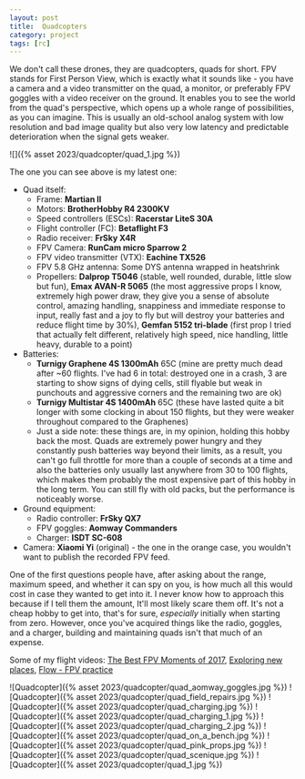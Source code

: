 ```yaml
---
layout: post
title:  Quadcopters
category: project
tags: [rc]
---
```


We don't call these drones, they are quadcopters, quads for short. FPV stands for First Person View, which is exactly what it sounds like - you have a camera and a video transmitter on the quad, a monitor, or preferably FPV goggles with a video receiver on the ground. It enables you to see the world from the quad's perspective, which opens up a whole range of possibilities, as you can imagine. This is usually an old-school analog system with low resolution and bad image quality but also very low latency and predictable deterioration when the signal gets weaker.

![]({% asset 2023/quadcopter/quad_1.jpg %})

The one you can see above is my latest one:
 * Quad itself:
    + Frame: **Martian II**
    + Motors: **BrotherHobby R4 2300KV**
    + Speed controllers (ESCs): **Racerstar LiteS 30A**
    + Flight controller (FC): **Betaflight F3**
    + Radio receiver: **FrSky X4R**
    + FPV Camera: **RunCam micro Sparrow 2**
    + FPV video transmitter (VTX): **Eachine TX526**
    + FPV 5.8 GHz antenna: Some DYS antenna wrapped in heatshrink
    + Propellers: **Dalprop T5046** (stable, well rounded, durable, little slow but fun), **Emax AVAN-R 5065** (the most aggressive props I know, extremely high power draw, they give you a sense of absolute control, amazing handling, snappiness and immediate response to input, really fast and a joy to fly but will destroy your batteries and reduce flight time by 30%), **Gemfan 5152 tri-blade** (first prop I tried that actually felt different, relatively high speed, nice handling, little heavy, durable to a point)
* Batteries:
    + **Turnigy Graphene 4S 1300mAh** 65C (mine are pretty much dead after ~60 flights. I've had 6 in total: destroyed one in a crash, 3 are starting to show signs of dying cells, still flyable but weak in punchouts and aggressive corners and the remaining two are ok)
    + **Turnigy Multistar 4S 1400mAh** 65C (these have lasted quite a bit longer with some clocking in about 150 flights, but they were weaker throughout compared to the Graphenes)
    + Just a side note: these things are, in my opinion, holding this hobby back the most. Quads are extremely power hungry and they constantly push batteries way beyond their limits, as a result, you can't go full throttle for more than a couple of seconds at a time and also the batteries only usually last anywhere from 30 to 100 flights, which makes them probably the most expensive part of this hobby in the long term. You can still fly with old packs, but the performance is noticeably worse.
* Ground equipment:
    + Radio controller: **FrSky QX7**
    + FPV goggles: **Aomway Commanders**
    + Charger: **ISDT SC-608**
* Camera: **Xiaomi Yi** (original) - the one in the orange case, you wouldn't want to publish the recorded FPV feed.

One of the first questions people have, after asking about the range, maximum speed, and whether it can spy on you, is how much all this would cost in case they wanted to get into it. I never know how to approach this because if I tell them the amount, It'll most likely scare them off. It's not a cheap hobby to get into, that's for sure, *especially* initially when starting from zero. However, once you've acquired things like the radio, goggles, and a charger, building and maintaining quads isn't that much of an expense.

Some of my flight videos: [The Best FPV Moments of 2017](https://www.youtube.com/watch?v=7sWXnBD_3wk), [Exploring new places](https://www.youtube.com/watch?v=lZ6qBc3ujX4), [Flow - FPV practice](https://www.youtube.com/watch?v=idLPhe0tJ7k)

![Quadcopter]({% asset 2023/quadcopter/quad_aomway_goggles.jpg %})
![Quadcopter]({% asset 2023/quadcopter/quad_field_repairs.jpg %})
![Quadcopter]({% asset 2023/quadcopter/quad_charging.jpg %})
![Quadcopter]({% asset 2023/quadcopter/quad_charging_1.jpg %})
![Quadcopter]({% asset 2023/quadcopter/quad_charging_2.jpg %})
![Quadcopter]({% asset 2023/quadcopter/quad_on_a_bench.jpg %})
![Quadcopter]({% asset 2023/quadcopter/quad_pink_props.jpg %})
![Quadcopter]({% asset 2023/quadcopter/quad_scenique.jpg %})
![Quadcopter]({% asset 2023/quadcopter/quad_1.jpg %})

